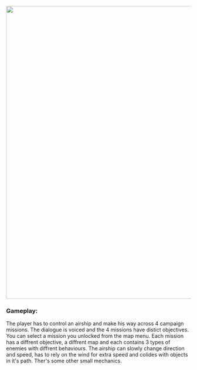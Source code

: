 
<img src="https://i.imgur.com/Q4nkRHR.png"  width="800"  />

### Gameplay:

The player has to control an airship and make his way across 4 campaign missions. The dialogue is voiced and the 4 missions have distict objectives. You can select a mission you unlocked from the map menu. Each mission has a diffrent objective, a diffrent map and each contains 3 types of enemies with diffrent behaviours. The airship can slowly change direction and speed, has to rely on the wind for extra speed and colides with objects in it's path. Ther's some other small mechanics.
